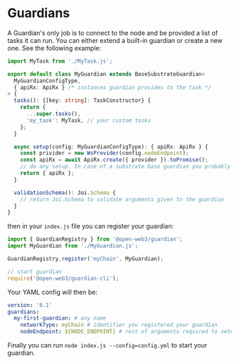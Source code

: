 # Guardians

A Guardian's only job is to connect to the node and be provided a list of tasks it can run. You can either extend a built-in guardian or create a new one. See the following example:

```typescript
import MyTask from './MyTask.js';

export default class MyGuardian extends BaseSubstrateGuardian<
  MyGuardianConfigType,
  { apiRx: ApiRx } /* instances guardian provides to the task */
> {
  tasks(): {[key: string]: TaskConstructor} {
    return {
      ...super.tasks(),
      'my_task': MyTask, // your custom tasks
    };
  }

  async setup(config: MyGuardianConfigType): { apiRx: ApiRx } {
    const privider = new WsProvider(config.nodeEndpoint);
    const apiRx = await ApiRx.create({ provider }).toPromise();
    // do any setup. In case of a substrate base guardian you probably need an ApiRx instance.
    return { apiRx };
  }

  validationSchema(): Joi.Schema {
    // return Joi.Schema to validate arguments given to the guardian
  }
}
```

then in your `index.js` file you can register your guardian: 

```typescript
import { GuardianRegistry } from '@open-web3/guardian';
import MyGuardian from './MyGuardian.js';

GuardianRegistry.register('myChain', MyGuardian);

// start guardian
require('@open-web3/guardian-cli');
```

Your YAML config will then be:

```yaml
version: '0.1'
guardians:
  my-first-guardian: # any name
    networkType: myChain # identifier you registered your guardian
    nodeEndpoint: ${NODE_ENDPOINT} # rest of arguments required to setup your guardian...
```

Finally you can run `node index.js --config=config.yml` to start your guardian.